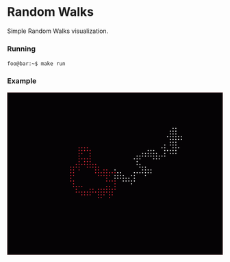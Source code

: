 # Random Walks

Simple Random Walks visualization.

### Running
```console
foo@bar:~$ make run
```

### Example
![](https://github.com/Kerplunkx/media/blob/main/random-walks/random-walk.png)

